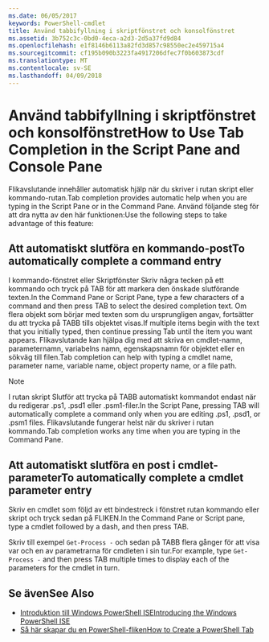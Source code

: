 ```yaml
---
ms.date: 06/05/2017
keywords: PowerShell-cmdlet
title: Använd tabbifyllning i skriptfönstret och konsolfönstret
ms.assetid: 3b752c3c-0bd0-4eca-a2d3-2d5a37fd9d84
ms.openlocfilehash: e1f8146b6113a82fd3d857c98550ec2e459715a4
ms.sourcegitcommit: cf195b090b3223fa4917206dfec7f0b603873cdf
ms.translationtype: MT
ms.contentlocale: sv-SE
ms.lasthandoff: 04/09/2018
---
```

# <a name="how-to-use-tab-completion-in-the-script-pane-and-console-pane"></a><span data-ttu-id="f21f4-103">Använd tabbifyllning i skriptfönstret och konsolfönstret</span><span class="sxs-lookup"><span data-stu-id="f21f4-103">How to Use Tab Completion in the Script Pane and Console Pane</span></span>

<span data-ttu-id="f21f4-104">Flikavslutande innehåller automatisk hjälp när du skriver i rutan skript eller kommando-rutan.</span><span class="sxs-lookup"><span data-stu-id="f21f4-104">Tab completion provides automatic help when you are typing in the Script Pane or in the Command Pane.</span></span> <span data-ttu-id="f21f4-105">Använd följande steg för att dra nytta av den här funktionen:</span><span class="sxs-lookup"><span data-stu-id="f21f4-105">Use the following steps to take advantage of this feature:</span></span>

## <a name="to-automatically-complete-a-command-entry"></a><span data-ttu-id="f21f4-106">Att automatiskt slutföra en kommando-post</span><span class="sxs-lookup"><span data-stu-id="f21f4-106">To automatically complete a command entry</span></span>

<span data-ttu-id="f21f4-107">I kommando-fönstret eller Skriptfönster Skriv några tecken på ett kommando och tryck på TAB för att markera den önskade slutförande texten.</span><span class="sxs-lookup"><span data-stu-id="f21f4-107">In the Command Pane or Script Pane, type a few characters of a command and then press TAB to select the desired completion text.</span></span> <span data-ttu-id="f21f4-108">Om flera objekt som börjar med texten som du ursprungligen angav, fortsätter du att trycka på TABB tills objektet visas.</span><span class="sxs-lookup"><span data-stu-id="f21f4-108">If multiple items begin with the text that you initially typed, then continue pressing Tab until the item you want appears.</span></span> <span data-ttu-id="f21f4-109">Flikavslutande kan hjälpa dig med att skriva en cmdlet-namn, parameternamn, variabelns namn, egenskapsnamn för objektet eller en sökväg till filen.</span><span class="sxs-lookup"><span data-stu-id="f21f4-109">Tab completion can help with typing a cmdlet name, parameter name, variable name, object property name, or a file path.</span></span>

> [!NOTE]
> <span data-ttu-id="f21f4-110">I rutan skript Slutför att trycka på TABB automatiskt kommandot endast när du redigerar .ps1, .psd1 eller .psm1-filer.</span><span class="sxs-lookup"><span data-stu-id="f21f4-110">In the Script Pane, pressing TAB will automatically complete a command only when you are editing .ps1, .psd1, or .psm1 files.</span></span> <span data-ttu-id="f21f4-111">Flikavslutande fungerar helst när du skriver i rutan kommando.</span><span class="sxs-lookup"><span data-stu-id="f21f4-111">Tab completion works any time when you are typing in the Command Pane.</span></span>

## <a name="to-automatically-complete-a-cmdlet-parameter-entry"></a><span data-ttu-id="f21f4-112">Att automatiskt slutföra en post i cmdlet-parameter</span><span class="sxs-lookup"><span data-stu-id="f21f4-112">To automatically complete a cmdlet parameter entry</span></span>

<span data-ttu-id="f21f4-113">Skriv en cmdlet som följd av ett bindestreck i fönstret rutan kommando eller skript och tryck sedan på FLIKEN.</span><span class="sxs-lookup"><span data-stu-id="f21f4-113">In the Command Pane or Script pane, type a cmdlet followed by a dash, and then press TAB.</span></span>

<span data-ttu-id="f21f4-114">Skriv till exempel `Get-Process -` och sedan på TABB flera gånger för att visa var och en av parametrarna för cmdleten i sin tur.</span><span class="sxs-lookup"><span data-stu-id="f21f4-114">For example, type `Get-Process -` and then press TAB multiple times to display each of the parameters for the cmdlet in turn.</span></span>

## <a name="see-also"></a><span data-ttu-id="f21f4-115">Se även</span><span class="sxs-lookup"><span data-stu-id="f21f4-115">See Also</span></span>

- [<span data-ttu-id="f21f4-116">Introduktion till Windows PowerShell ISE</span><span class="sxs-lookup"><span data-stu-id="f21f4-116">Introducing the Windows PowerShell ISE</span></span>](Introducing-the-Windows-PowerShell-ISE.md)
- [<span data-ttu-id="f21f4-117">Så här skapar du en PowerShell-fliken</span><span class="sxs-lookup"><span data-stu-id="f21f4-117">How to Create a PowerShell Tab</span></span>](How-to-Create-a-PowerShell-Tab-in-Windows-PowerShell-ISE.md)